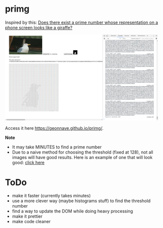 # primg

Inspired by this: [Does there exist a prime number whose representation on a phone screen looks like a giraffe?](https://www.reddit.com/r/math/comments/7qpfls/does_there_exist_a_prime_number_whose/?st=jcwjmz50&sh=1dfbb1b2)

![screenshot](screenshot.png "Screenshot")

Access it here https://geonnave.github.io/primg/.

**Note**
- It may take MINUTES to find a prime number
- Due to a naive method for choosing the threshold (fixed at 128), not all images will have good results. Here is an example of one that will look good: [click here](https://i.ytimg.com/vi/mjUvJnjhlhY/maxresdefault.jpg)

# ToDo

- make it faster (currently takes minutes)
- use a more clever way (maybe histograms stuff) to find the threshold number
- find a way to update the DOM while doing heavy processing
- make it prettier
- make code cleaner
